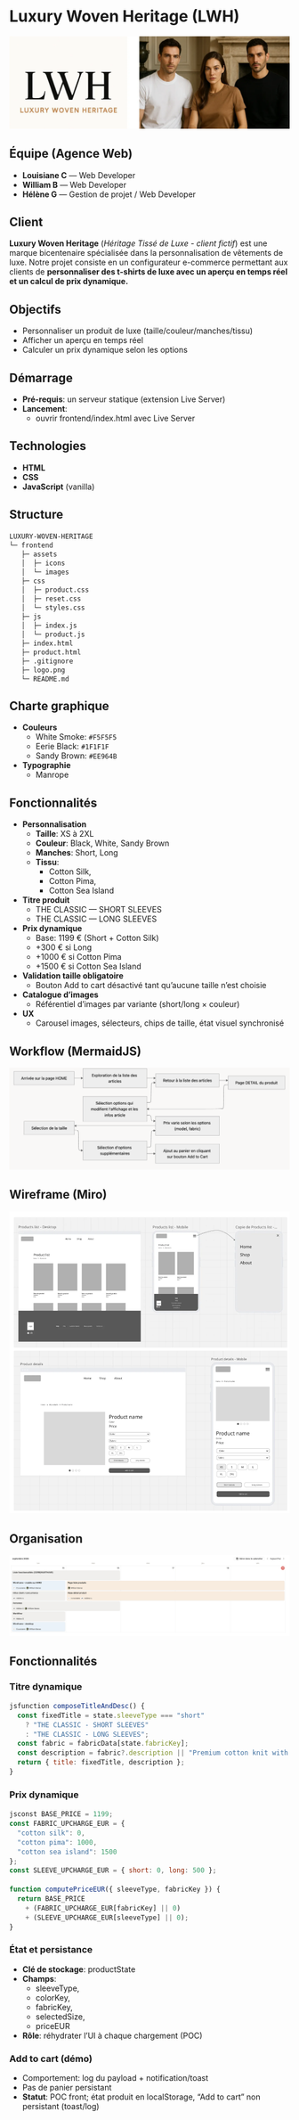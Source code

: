 # Luxury Woven Heritage (LWH)

![image.png](frontend/assets/screenshots/image.png)

## Équipe (Agence Web)

- **Louisiane C** — Web Developer
- **William B** — Web Developer
- **Hélène G** — Gestion de projet / Web Developer

## Client

**Luxury Woven Heritage** (*Héritage Tissé de Luxe - client fictif*) est une marque bicentenaire spécialisée dans la personnalisation de vêtements de luxe. Notre projet consiste en un configurateur e-commerce permettant aux clients de **personnaliser des t-shirts de luxe avec un aperçu en temps réel et un calcul de prix dynamique.**

## Objectifs

- Personnaliser un produit de luxe (taille/couleur/manches/tissu)
- Afficher un aperçu en temps réel
- Calculer un prix dynamique selon les options

## Démarrage

- **Pré-requis**: un serveur statique (extension Live Server)
- **Lancement**:
    - ouvrir frontend/index.html avec Live Server

## Technologies

- **HTML**
- **CSS**
- **JavaScript** (vanilla)

## Structure

```
LUXURY-WOVEN-HERITAGE
└─ frontend
   ├─ assets
   │  ├─ icons
   │  └─ images
   ├─ css
   │  ├─ product.css
   │  ├─ reset.css
   │  └─ styles.css
   ├─ js
   │  ├─ index.js
   │  └─ product.js
   ├─ index.html
   ├─ product.html
   ├─ .gitignore
   ├─ logo.png
   └─ README.md
```

## Charte graphique

- **Couleurs**
    - White Smoke: `#F5F5F5`
    - Eerie Black: `#1F1F1F`
    - Sandy Brown: `#EE964B`
- **Typographie**
    - Manrope

## Fonctionnalités

- **Personnalisation**
    - **Taille**: XS à 2XL
    - **Couleur**: Black, White, Sandy Brown
    - **Manches**: Short, Long
    - **Tissu**:
        - Cotton Silk,
        - Cotton Pima,
        - Cotton Sea Island
- **Titre produit**
    - THE CLASSIC — SHORT SLEEVES
    - THE CLASSIC — LONG SLEEVES
- **Prix dynamique**
    - Base: 1199 € (Short + Cotton Silk)
    - +300 € si Long
    - +1000 € si Cotton Pima
    - +1500 € si Cotton Sea Island
- **Validation taille obligatoire**
    - Bouton Add to cart désactivé tant qu’aucune taille n’est choisie
- **Catalogue d’images**
    - Référentiel d’images par variante (short/long × couleur)
- **UX**
    - Carousel images, sélecteurs, chips de taille, état visuel synchronisé

## Workflow (MermaidJS)

![Capture d’écran 2025-09-19 à 16.11.00.png](frontend/assets/screenshots/Capture_decran_2025-09-19_a_16.11.00.png)

## Wireframe (Miro)

![Capture d’écran 2025-09-19 à 16.56.01.png](frontend/assets/screenshots/Capture_decran_2025-09-19_a_16.56.01.png)

## Organisation

![Capture d’écran 2025-09-19 à 16.51.10.png](frontend/assets/screenshots/Capture_decran_2025-09-19_a_16.51.10.png)

## Fonctionnalités

### Titre dynamique

```jsx
jsfunction composeTitleAndDesc() {
  const fixedTitle = state.sleeveType === "short"
    ? "THE CLASSIC - SHORT SLEEVES"
    : "THE CLASSIC - LONG SLEEVES";
  const fabric = fabricData[state.fabricKey];
  const description = fabric?.description || "Premium cotton knit with a comfortable fit.";
  return { title: fixedTitle, description };
}
```

### Prix dynamique

```jsx
jsconst BASE_PRICE = 1199;
const FABRIC_UPCHARGE_EUR = {
  "cotton silk": 0,
  "cotton pima": 1000,
  "cotton sea island": 1500
};
const SLEEVE_UPCHARGE_EUR = { short: 0, long: 500 };

function computePriceEUR({ sleeveType, fabricKey }) {
  return BASE_PRICE
    + (FABRIC_UPCHARGE_EUR[fabricKey] || 0)
    + (SLEEVE_UPCHARGE_EUR[sleeveType] || 0);
}
```

### État et persistance

- **Clé de stockage**: productState
- **Champs**:
    - sleeveType,
    - colorKey,
    - fabricKey,
    - selectedSize,
    - priceEUR
- **Rôle**: réhydrater l’UI à chaque chargement (POC)

### Add to cart (démo)

- Comportement: log du payload + notification/toast
- Pas de panier persistant
- **Statut**: POC front; état produit en localStorage, “Add to cart” non persistant (toast/log)


